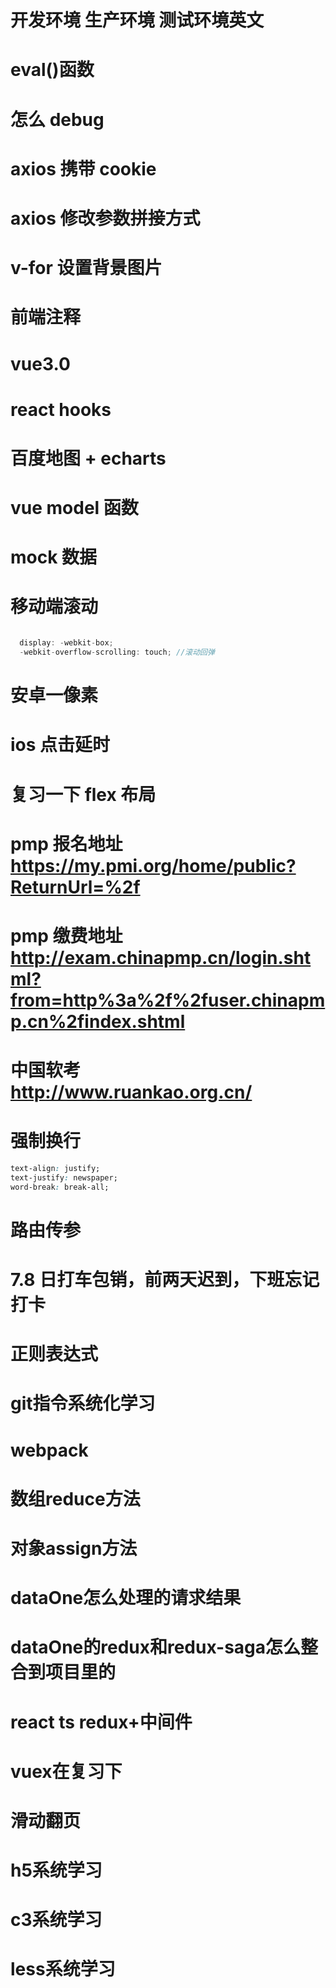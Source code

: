 # 开发环境 生产环境 测试环境英文

# eval()函数

# 怎么 debug

# axios 携带 cookie

# axios 修改参数拼接方式

# v-for 设置背景图片

# 前端注释

# vue3.0

# react hooks

# 百度地图 + echarts

# vue model 函数

# mock 数据

# 移动端滚动

```js

  display: -webkit-box;
  -webkit-overflow-scrolling: touch; //滚动回弹

```

# 安卓一像素

# ios 点击延时

# 复习一下 flex 布局

# pmp 报名地址 https://my.pmi.org/home/public?ReturnUrl=%2f

# pmp 缴费地址 http://exam.chinapmp.cn/login.shtml?from=http%3a%2f%2fuser.chinapmp.cn%2findex.shtml

# 中国软考 http://www.ruankao.org.cn/

# 强制换行

```css
text-align: justify;
text-justify: newspaper;
word-break: break-all;
```

# 路由传参

# 7.8 日打车包销，前两天迟到，下班忘记打卡

# 正则表达式

# git指令系统化学习

# webpack

# 数组reduce方法

# 对象assign方法

# dataOne怎么处理的请求结果

# dataOne的redux和redux-saga怎么整合到项目里的

# react ts redux+中间件

# vuex在复习下

# 滑动翻页

# h5系统学习

# c3系统学习

# less系统学习